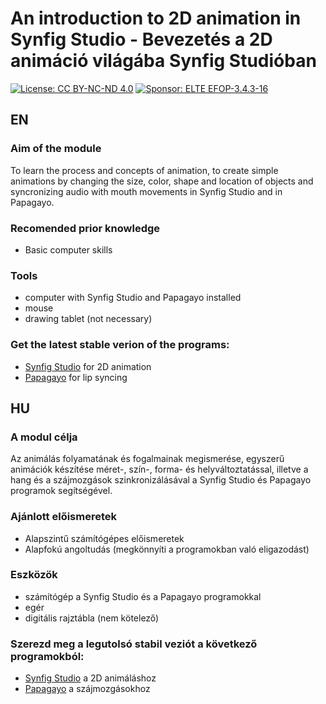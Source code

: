 # An introduction to 2D animation in Synfig Studio - Bevezetés a 2D animáció világába Synfig Studióban
[![License: CC BY-NC-ND 4.0](https://img.shields.io/badge/License-CC%20BY--NC--ND%204.0-lightgrey.svg)](https://creativecommons.org/licenses/by-nc-nd/4.0/)
[![Sponsor: ELTE EFOP-3.4.3-16](https://img.shields.io/badge/Sponsor-ELTE%20EFOP--3.4.3--16-yellow)](http://tet.inf.elte.hu/tetkucko/elmenyinformatika-kurzus/)

## EN
### Aim of the module
To learn the process and concepts of animation, to create simple animations by changing the size, color, shape and location of objects and syncronizing audio with mouth movements in Synfig Studio and in Papagayo.

### Recomended prior knowledge
- Basic computer skills

### Tools
- computer with Synfig Studio and Papagayo installed
- mouse
- drawing tablet (not necessary)

### Get the latest stable verion of the programs:
- [Synfig Studio](https://synfig.org) for 2D animation
- [Papagayo](https://gumroad.com/l/papagayo-ng) for lip syncing

## HU
### A modul célja
Az animálás folyamatának és fogalmainak megismerése, egyszerű animációk készítése méret-, szín-, forma- és helyváltoztatással, illetve a hang és a szájmozgások szinkronizálásával a Synfig Studio és Papagayo programok segítségével.

### Ajánlott előismeretek
- Alapszintű számítógépes előismeretek
- Alapfokú angoltudás (megkönnyíti a programokban való eligazodást)

### Eszközök
- számítógép a Synfig Studio és a Papagayo programokkal
- egér
- digitális rajztábla (nem kötelező)

### Szerezd meg a legutolsó stabil veziót a következő programokból:
- [Synfig Studio](https://synfig.org) a 2D animáláshoz
- [Papagayo](https://gumroad.com/l/papagayo-ng) a szájmozgásokhoz
